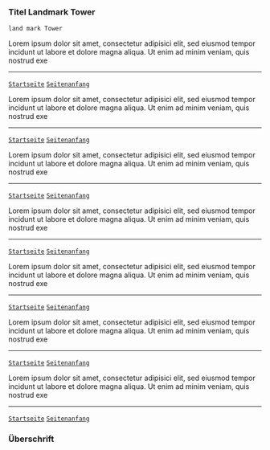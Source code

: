 ### Titel Landmark Tower

`land mark Tower`


Lorem ipsum dolor sit amet, consectetur adipisici elit, sed eiusmod tempor incidunt ut labore et dolore magna aliqua. Ut enim ad minim veniam, quis nostrud exe

----
[`Startseite`](../index.md)
[`Seitenanfang`](landmark.md)


Lorem ipsum dolor sit amet, consectetur adipisici elit, sed eiusmod tempor incidunt ut labore et dolore magna aliqua. Ut enim ad minim veniam, quis nostrud exe

----
[`Startseite`](../index.md)
[`Seitenanfang`](landmark.md)


Lorem ipsum dolor sit amet, consectetur adipisici elit, sed eiusmod tempor incidunt ut labore et dolore magna aliqua. Ut enim ad minim veniam, quis nostrud exe

----
[`Startseite`](../index.md)
[`Seitenanfang`](landmark.md)


Lorem ipsum dolor sit amet, consectetur adipisici elit, sed eiusmod tempor incidunt ut labore et dolore magna aliqua. Ut enim ad minim veniam, quis nostrud exe

----
[`Startseite`](../index.md)
[`Seitenanfang`](landmark.md)


Lorem ipsum dolor sit amet, consectetur adipisici elit, sed eiusmod tempor incidunt ut labore et dolore magna aliqua. Ut enim ad minim veniam, quis nostrud exe

----
[`Startseite`](../index.md)
[`Seitenanfang`](landmark.md)


Lorem ipsum dolor sit amet, consectetur adipisici elit, sed eiusmod tempor incidunt ut labore et dolore magna aliqua. Ut enim ad minim veniam, quis nostrud exe

----
[`Startseite`](../index.md)
[`Seitenanfang`](landmark.md)


Lorem ipsum dolor sit amet, consectetur adipisici elit, sed eiusmod tempor incidunt ut labore et dolore magna aliqua. Ut enim ad minim veniam, quis nostrud exe

----
[`Startseite`](../index.md)
[`Seitenanfang`](landmark.md)

### Überschrift
